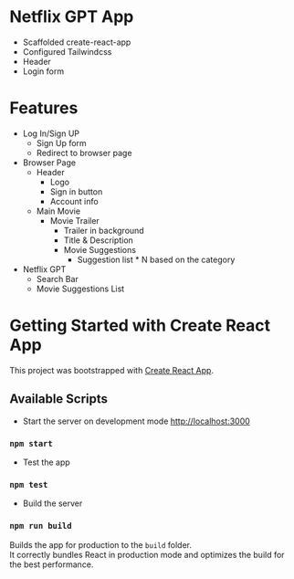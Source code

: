 # Netflix GPT App
 - Scaffolded create-react-app
 - Configured Tailwindcss
 - Header
 - Login form


# Features
 - Log In/Sign UP 
    - Sign Up form
    - Redirect to browser page
 - Browser Page
    - Header
        - Logo
        - Sign in button
        - Account info
    - Main Movie
        - Movie Trailer
            - Trailer in background
            - Title & Description
            - Movie Suggestions
                - Suggestion list * N based on the category
 - Netflix GPT
    - Search Bar
    - Movie Suggestions List


# Getting Started with Create React App

This project was bootstrapped with [Create React App](https://github.com/facebook/create-react-app).

## Available Scripts

- Start the server on development mode [http://localhost:3000](http://localhost:3000) 

### `npm start`

- Test the app

### `npm test`

- Build the server
### `npm run build`

Builds the app for production to the `build` folder.\
It correctly bundles React in production mode and optimizes the build for the best performance.
